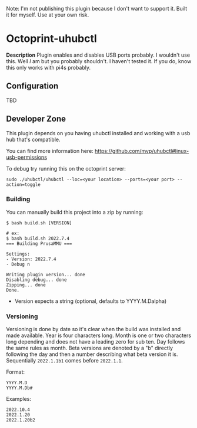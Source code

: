 Note: I'm not publishing this plugin because I don't want to support it. Built it for myself. Use at your own risk.

# Octoprint-uhubctl

**Description** Plugin enables and disables USB ports probably. I wouldn't use this. Well _I_ am but you probably shouldn't. I haven't tested it. If you do, know this only works with pi4s probably.

## Configuration

TBD

## Developer Zone

This plugin depends on you having uhubctl installed and working with a usb hub that's compatible.

You can find more information here: https://github.com/mvp/uhubctl#linux-usb-permissions

To debug try running this on the octoprint server:
```
sudo ./uhubctl/uhubctl --loc=<your location> --ports=<your port> --action=toggle 
```

### Building

You can manually build this project into a zip by running:
```
$ bash build.sh [VERSION]

# ex:
$ bash build.sh 2022.7.4
=== Building PrusaMMU ===

Settings:
- Version: 2022.7.4
- Debug n

Writing plugin version... done
Disabling debug... done
Zipping... done
Done.
```

- Version expects a string (optional, defaults to YYYY.M.Dalpha)

### Versioning

Versioning is done by date so it's clear when the build was installed and made available. Year is
four characters long. Month is one or two characters long depending and does not have a leading zero
for sub ten. Day follows the same rules as month. Beta versions are denoted by a "b" directly
following the day and then a number describing what beta version it is. Sequentially `2022.1.1b1`
comes before `2022.1.1`.

Format:
```
YYYY.M.D
YYYY.M.Db#
```

Examples:
```
2022.10.4
2022.1.20
2022.1.20b2
```